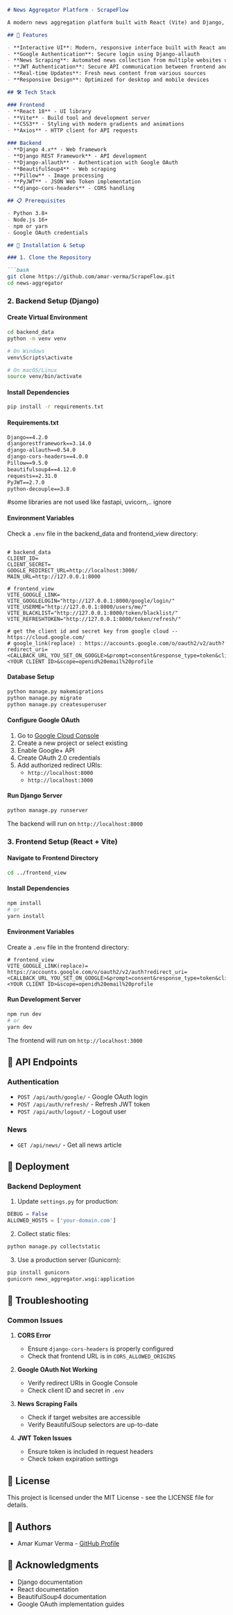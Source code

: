 ```markdown
# News Aggregator Platform - ScrapeFlow

A modern news aggregation platform built with React (Vite) and Django, featuring Google authentication and real-time news scraping from multiple sources.

## 🚀 Features

- **Interactive UI**: Modern, responsive interface built with React and Vite
- **Google Authentication**: Secure login using Django-allauth
- **News Scraping**: Automated news collection from multiple websites using BeautifulSoup4
- **JWT Authentication**: Secure API communication between frontend and backend
- **Real-time Updates**: Fresh news content from various sources
- **Responsive Design**: Optimized for desktop and mobile devices

## 🛠️ Tech Stack

### Frontend
- **React 18** - UI library
- **Vite** - Build tool and development server
- **CSS3** - Styling with modern gradients and animations
- **Axios** - HTTP client for API requests

### Backend
- **Django 4.x** - Web framework
- **Django REST Framework** - API development
- **Django-allauth** - Authentication with Google OAuth
- **BeautifulSoup4** - Web scraping
- **Pillow** - Image processing
- **PyJWT** - JSON Web Token implementation
- **django-cors-headers** - CORS handling

## 📋 Prerequisites

- Python 3.8+
- Node.js 16+
- npm or yarn
- Google OAuth credentials

## 🔧 Installation & Setup

### 1. Clone the Repository

```bash
git clone https://github.com/amar-verma/ScrapeFlow.git
cd news-aggregator
```

### 2. Backend Setup (Django)

#### Create Virtual Environment

```bash
cd backend_data
python -m venv venv

# On Windows
venv\Scripts\activate

# On macOS/Linux
source venv/bin/activate
```

#### Install Dependencies

```bash
pip install -r requirements.txt
```

#### Requirements.txt
```txt
Django==4.2.0
djangorestframework==3.14.0
django-allauth==0.54.0
django-cors-headers==4.0.0
Pillow==9.5.0
beautifulsoup4==4.12.0
requests==2.31.0
PyJWT==2.7.0
python-decouple==3.8
```
#some libraries are not used like fastapi, uvicorn,.. ignore

#### Environment Variables

Check a `.env` file in the backend_data and frontend_view directory:

```env

# backend_data
CLIENT_ID=
CLIENT_SECRET=
GOOGLE_REDIRECT_URL=http://localhost:3000/
MAIN_URL=http://127.0.0.1:8000

# frontend_view
VITE_GOOGLE_LINK=
VITE_GOOGLELOGIN="http://127.0.0.1:8000/google/login/"
VITE_USERME="http://127.0.0.1:8000/users/me/"
VITE_BLACKLIST="http://127.0.0.1:8000/token/blacklist/"
VITE_REFRESHTOKEN="http://127.0.0.1:8000/token/refresh/"

# get the client id and secret key from google cloud -- https://cloud.google.com/
# google_link(replace) : https://accounts.google.com/o/oauth2/v2/auth?redirect_uri=<CALLBACK_URL_YOU_SET_ON_GOOGLE>&prompt=consent&response_type=token&client_id=<YOUR CLIENT ID>&scope=openid%20email%20profile
```

#### Database Setup

```bash
python manage.py makemigrations
python manage.py migrate
python manage.py createsuperuser
```

#### Configure Google OAuth

1. Go to [Google Cloud Console](https://console.cloud.google.com/)
2. Create a new project or select existing
3. Enable Google+ API
4. Create OAuth 2.0 credentials
5. Add authorized redirect URIs:
   - `http://localhost:8000`
   - `http://localhost:3000`

#### Run Django Server

```bash
python manage.py runserver
```

The backend will run on `http://localhost:8000`

### 3. Frontend Setup (React + Vite)

#### Navigate to Frontend Directory

```bash
cd ../frontend_view
```

#### Install Dependencies

```bash
npm install
# or
yarn install
```

#### Environment Variables

Create a `.env` file in the frontend directory:

```env
# frontend_view
VITE_GOOGLE_LINK(replace)= https://accounts.google.com/o/oauth2/v2/auth?redirect_uri=<CALLBACK_URL_YOU_SET_ON_GOOGLE>&prompt=consent&response_type=token&client_id=<YOUR CLIENT ID>&scope=openid%20email%20profile
```

#### Run Development Server

```bash
npm run dev
# or
yarn dev
```

The frontend will run on `http://localhost:3000`


## 🔌 API Endpoints

### Authentication
- `POST /api/auth/google/` - Google OAuth login
- `POST /api/auth/refresh/` - Refresh JWT token
- `POST /api/auth/logout/` - Logout user

### News
- `GET /api/news/` - Get all news article

## 🚀 Deployment

### Backend Deployment

1. Update `settings.py` for production:
```python
DEBUG = False
ALLOWED_HOSTS = ['your-domain.com']
```

2. Collect static files:
```bash
python manage.py collectstatic
```

3. Use a production server (Gunicorn):
```bash
pip install gunicorn
gunicorn news_aggregator.wsgi:application
```


## 🐛 Troubleshooting

### Common Issues

1. **CORS Error**
   - Ensure `django-cors-headers` is properly configured
   - Check that frontend URL is in `CORS_ALLOWED_ORIGINS`

2. **Google OAuth Not Working**
   - Verify redirect URIs in Google Console
   - Check client ID and secret in `.env`

3. **News Scraping Fails**
   - Check if target websites are accessible
   - Verify BeautifulSoup selectors are up-to-date

4. **JWT Token Issues**
   - Ensure token is included in request headers
   - Check token expiration settings

## 📝 License

This project is licensed under the MIT License - see the LICENSE file for details.

## 👥 Authors

- Amar Kumar Verma - [GitHub Profile](https://github.com/amar-verma)

## 🙏 Acknowledgments

- Django documentation
- React documentation
- BeautifulSoup4 documentation
- Google OAuth implementation guides
```
